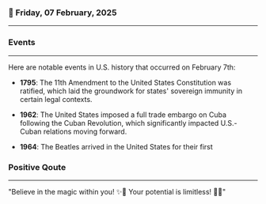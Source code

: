 ### 📅 Friday, 07 February, 2025
------
### Events
------
Here are notable events in U.S. history that occurred on February 7th:

- **1795**: The 11th Amendment to the United States Constitution was ratified, which laid the groundwork for states' sovereign immunity in certain legal contexts.

- **1962**: The United States imposed a full trade embargo on Cuba following the Cuban Revolution, which significantly impacted U.S.-Cuban relations moving forward.

- **1964**: The Beatles arrived in the United States for their first
### Positive Qoute
------
"Believe in the magic within you! ✨💫 Your potential is limitless! 🌈🙌"
